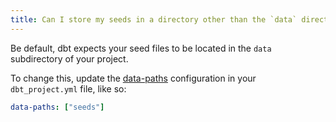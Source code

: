 ```yaml
---
title: Can I store my seeds in a directory other than the `data` directory in my project?
---
```

Be default, dbt expects your seed files to be located in the `data` subdirectory
of your project.

To change this, update the [data-paths](reference/project-configs/data-paths.md) configuration in your `dbt_project.yml`
file, like so:

<File name='dbt_project.yml'>

```yml
data-paths: ["seeds"]
```

</File>
